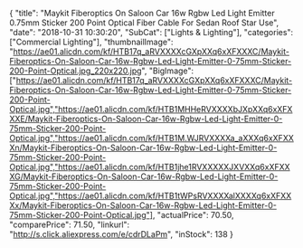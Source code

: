 {
	"title": "Maykit Fiberoptics On Saloon Car 16w Rgbw Led Light Emitter 0.75mm Sticker 200 Point Optical Fiber Cable For Sedan Roof Star Use",
	"date": "2018-10-31 10:30:20",
	"SubCat": ["Lights & Lighting"],
	"categories": ["Commercial Lighting"],
	"thumbnailImage": "https://ae01.alicdn.com/kf/HTB17q_aRVXXXXcGXpXXq6xXFXXXC/Maykit-Fiberoptics-On-Saloon-Car-16w-Rgbw-Led-Light-Emitter-0-75mm-Sticker-200-Point-Optical.jpg_220x220.jpg",
	"BigImage": ["https://ae01.alicdn.com/kf/HTB17q_aRVXXXXcGXpXXq6xXFXXXC/Maykit-Fiberoptics-On-Saloon-Car-16w-Rgbw-Led-Light-Emitter-0-75mm-Sticker-200-Point-Optical.jpg","https://ae01.alicdn.com/kf/HTB1MHHeRVXXXXbJXpXXq6xXFXXXE/Maykit-Fiberoptics-On-Saloon-Car-16w-Rgbw-Led-Light-Emitter-0-75mm-Sticker-200-Point-Optical.jpg","https://ae01.alicdn.com/kf/HTB1M.WJRVXXXXa_aXXXq6xXFXXXn/Maykit-Fiberoptics-On-Saloon-Car-16w-Rgbw-Led-Light-Emitter-0-75mm-Sticker-200-Point-Optical.jpg","https://ae01.alicdn.com/kf/HTB1jhe1RVXXXXXJXVXXq6xXFXXXG/Maykit-Fiberoptics-On-Saloon-Car-16w-Rgbw-Led-Light-Emitter-0-75mm-Sticker-200-Point-Optical.jpg","https://ae01.alicdn.com/kf/HTB1tWPsRVXXXXalXXXXq6xXFXXXx/Maykit-Fiberoptics-On-Saloon-Car-16w-Rgbw-Led-Light-Emitter-0-75mm-Sticker-200-Point-Optical.jpg"],
	"actualPrice": 70.50,
	"comparePrice": 71.50,
	"linkurl": "http://s.click.aliexpress.com/e/cdrDLaPm",
	"inStock": 138
}
